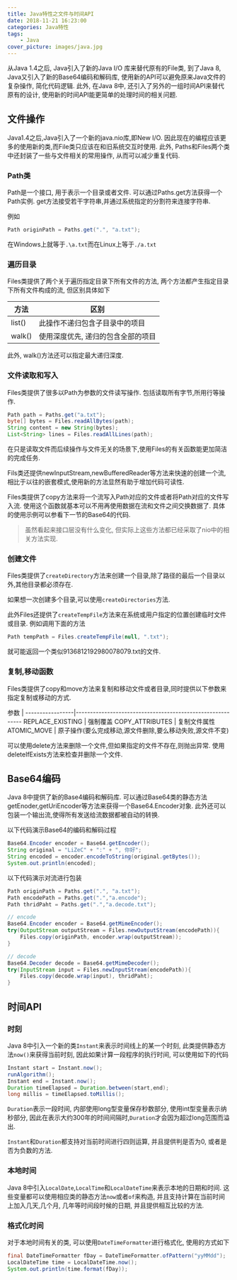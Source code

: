 ```yaml
---
title: Java特性之文件与时间API
date: 2018-11-21 16:23:00
categories: Java特性
tags:
    - Java
cover_picture: images/java.jpg
---
```

<!-- <script type="text/javascript" src="https://cdnjs.cloudflare.com/ajax/libs/mathjax/2.7.4/MathJax.js?config=default"></script> -->


从Java 1.4之后, Java引入了新的Java I/O 库来替代原有的File类, 到了Java 8, Java又引入了新的Base64编码和解码库, 使用新的API可以避免原来Java文件的复杂操作, 简化代码逻辑. 此外, 在Java 8中, 还引入了另外的一组时间API来替代原有的设计, 使用新的时间API能更简单的处理时间的相关问题.


文件操作
----------------------

Java1.4之后,Java引入了一个新的java.nio库,即New I/O. 因此现在的编程应该更多的使用新的类,而File类只应该在和旧系统交互时使用. 此外, Paths和Files两个类中还封装了一些与文件相关的常用操作, 从而可以减少重复代码.

### Path类

Path是一个接口, 用于表示一个目录或者文件. 可以通过Paths.get方法获得一个Path实例. get方法接受若干字符串,并通过系统指定的分割符来连接字符串. 

例如
``` java
Path originPath = Paths.get(".", "a.txt");
```
在Windows上就等于`.\a.txt`而在Linux上等于`./a.txt`

### 遍历目录

Files类提供了两个关于遍历指定目录下所有文件的方法, 两个方法都产生指定目录下所有文件构成的流, 但区别具体如下

方法        | 区别
------------|--------------------------------------
list()      | 此操作不递归包含子目录中的项目
walk()      | 使用深度优先, 递归的包含全部的项目

此外, walk()方法还可以指定最大递归深度. 



### 文件读取和写入

Files类提供了很多以Path为参数的文件读写操作. 包括读取所有字节,所用行等操作.

``` java
Path path = Paths.get("a.txt");
byte[] bytes = Files.readAllBytes(path);
String content = new String(bytes);
List<String> lines = Files.readAllLines(path);
```

在只是读取文件而后续操作与文件无关的场景下,使用Files的有关函数能更加简洁的完成任务.

Fils类还提供newInputStream,newBufferedReader等方法来快速的创建一个流,相比于以往的嵌套模式,使用新的方法显然有助于增加代码可读性.

Files类提供了copy方法来将一个流写入Path对应的文件或者将Path对应的文件写入流. 使用这个函数就基本可以不用再使用数据在流和文件之间交换数据了. 具体的使用示例可以参看下一节的Base64的代码.

> 虽然看起来接口层没有什么变化, 但实际上这些方法都已经采取了nio中的相关方法实现.

### 创建文件
Files类提供了`createDirectory`方法来创建一个目录,除了路径的最后一个目录以外,其他目录都必须存在. 

如果想一次创建多个目录,可以使用`createDirectories`方法.

此外Files还提供了`createTempFile`方法来在系统或用户指定的位置创建临时文件或目录. 例如调用下面的方法

``` java
Path tempPath = Files.createTempFile(null, ".txt");
```

就可能返回一个类似9136812192980078079.txt的文件.


### 复制,移动函数
Files类提供了copy和move方法来复制和移动文件或者目录,同时提供以下参数来指定复制或移动的方式.

参数             |
-----------------|-----------------------------------------------------------
REPLACE_EXISTING | 强制覆盖
COPY_ATTRIBUTES  | 复制文件属性
ATOMIC_MOVE      | 原子操作(要么完成移动,源文件删除,要么移动失败,源文件不变)


可以使用delete方法来删除一个文件,但如果指定的文件不存在,则抛出异常.
使用deleteIfExists方法来检查并删除一个文件.



Base64编码
-----------------------

Java 8中提供了新的Base4编码和解码库. 可以通过Base64类的静态方法 getEnoder,getUriEncoder等方法来获得一个Base64.Encoder对象. 此外还可以包装一个输出流,使得所有发送给流数据都被自动的转换. 

以下代码演示Base64的编码和解码过程
``` java
Base64.Encoder encoder = Base64.getEncoder();
String original = "LiZeC" + ":" + ", 你好";
String encoded = encoder.encodeToString(original.getBytes());
System.out.println(encoded);
```

以下代码演示对流进行包装
``` java
Path originPath = Paths.get(".", "a.txt");
Path encodePath = Paths.get(".","a.encode");
Path thridPaht = Paths.get(".","a.decode.txt");

// encode
Base64.Encoder encoder = Base64.getMimeEncoder();
try(OutputStream outputStream = Files.newOutputStream(encodePath)){
    Files.copy(originPath, encoder.wrap(outputStream));
} 

// decode
Base64.Decoder decode = Base64.getMimeDecoder();
try(InputStream input = Files.newInputStream(encodePath)){
    Files.copy(decode.wrap(input), thridPaht);
}
```

时间API
-----------------

### 时刻

Java 8中引入一个新的类`Instant`来表示时间线上的某一个时刻, 此类提供静态方法`now()`来获得当前时刻, 因此如果计算一段程序的执行时间, 可以使用如下的代码
```java
Instant start = Instant.now();
runAlgorithm();
Instant end = Instant.now();
Duration timeElapsed = Duration.between(start,end);
long millis = timeElapsed.toMillis();
```

`Duration`表示一段时间, 内部使用long型变量保存秒数部分, 使用int型变量表示纳秒部分, 因此在表示大约300年的时间间隔时,`Duration`才会因为超过long范围而溢出.

`Instant`和`Duration`都支持对当前时间进行四则运算, 并且提供判是否为0, 或者是否为负数的方法.


### 本地时间

Java 8中引入`LocalDate`,`LocalTime`和`LocalDateTime`来表示本地的日期和时间. 这些变量都可以使用相应类的静态方法`now`或者`of`来构造, 并且支持计算在当前时间上加入几天,几个月, 几年等时间段时候的日期, 并且提供相互比较的方法.


### 格式化时间

对于本地时间有关的类, 可以使用`DateTimeFormatter`进行格式化, 使用的方式如下

``` java
final DateTimeFormatter fDay = DateTimeFormatter.ofPattern("yyMMdd");
LocalDateTime time = LocalDateTime.now();
System.out.println(time.format(fDay));
```